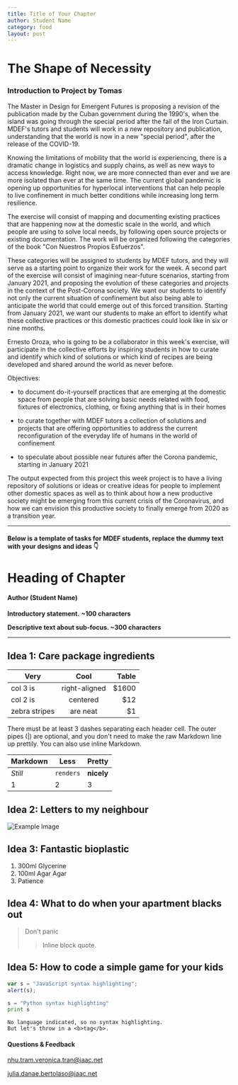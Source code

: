 ```yaml
---
title: Title of Your Chapter
author: Student Name
category: food
layout: post
---
```


# The Shape of Necessity

### Introduction to Project by Tomas
The Master in Design for Emergent Futures is proposing a revision of the publication made by the Cuban government during the 1990's, when the island was going through the special period after the fall of the Iron Curtain. MDEF's tutors and students will work in a new repository and publication, understanding that the world is now in a new "special period", after the release of the COVID-19.

Knowing the limitations of mobility that the world is experiencing, there is a dramatic change in logistics and supply chains, as well as new ways to access knowledge. Right now, we are more connected than ever and we are more isolated than ever at the same time. The current global pandemic is opening up opportunities for hyperlocal interventions that can help people to live confinement in much better conditions while increasing long term resilience.

The exercise will consist of mapping and documenting existing practices that are happening now at the domestic scale in the world, and which people are using to solve local needs, by following open source projects or existing documentation. The work will be organized following the categories of the book "Con Nuestros Propios Esfuerzos".

These categories will be assigned to students by MDEF tutors, and they will serve as a starting point to organize their work for the week. A second part of the exercise will consist of imagining near-future scenarios, starting from January 2021, and proposing the evolution of these categories and projects in the context of the Post-Corona society. We want our students to identify not only the current situation of confinement but also being able to anticipate the world that could emerge out of this forced transition. Starting from January 2021, we want our students to make an effort to identify what these collective practices or this domestic practices could look like in six or nine months.

Ernesto Oroza, who is going to be a collaborator in this week's exercise, will participate in the collective efforts by inspiring students in how to curate and identify which kind of solutions or which kind of recipes are being developed and shared around the world as never before.

Objectives:

- to document do-it-yourself practices that are emerging at the domestic space from people that are solving basic needs related with food, fixtures of electronics, clothing, or fixing anything that is in their homes

- to curate together with MDEF tutors a collection of solutions and projects that are offering opportunities to address the current reconfiguration of the everyday life of humans in the world of confinement

- to speculate about possible near futures after the Corona pandemic, starting in January 2021

The output expected from this project this week project is to have a living repository of solutions or ideas or creative ideas for people to implement other domestic spaces as well as to think about how a new productive society might be emerging from this current crisis of the Coronavirus, and how we can envision this productive society to finally emerge from 2020 as a transition year.

---

#### Below is a template of tasks for MDEF students, replace the dummy text with your designs and ideas 👇

# Heading of Chapter 

#### Author (Student Name)

**Introductory statement.** 
**~100 characters** 

**Descriptive text about sub-focus. ~300 characters** 

---

## Idea 1: Care package ingredients


| Very        | Cool           | Table  |
| ------------- |:-------------:| -----:|
| col 3 is      | right-aligned | $1600 |
| col 2 is      | centered      |   $12 |
| zebra stripes | are neat      |    $1 |

There must be at least 3 dashes separating each header cell.
The outer pipes (|) are optional, and you don't need to make the 
raw Markdown line up prettily. You can also use inline Markdown.

Markdown | Less | Pretty
--- | --- | ---
*Still* | `renders` | **nicely**
1 | 2 | 3


## Idea 2: Letters to my neighbour

![Example Image](https://images.unsplash.com/photo-1585348897755-b5b807bb642a?ixlib=rb-1.2.1&ixid=eyJhcHBfaWQiOjEyMDd9&auto=format&fit=crop&w=668&q=80)


## Idea 3: Fantastic bioplastic

1. 300ml Glycerine
2. 100ml Agar Agar 
3. Patience

## Idea 4: What to do when your apartment blacks out  

> Don't panic
>> Inline block quote.


## Idea 5: How to code a simple game for your kids

```javascript
var s = "JavaScript syntax highlighting";
alert(s);
```
 
```python
s = "Python syntax highlighting"
print s
```
 
```
No language indicated, so no syntax highlighting. 
But let's throw in a <b>tag</b>.
```

#### Questions & Feedback

[nhu.tram.veronica.tran@iaac.net](nhu.tram.veronica.tran@iaac.net)

[julia.danae.bertolaso@iaac.net](julia.danae.bertolaso@iaac.net)